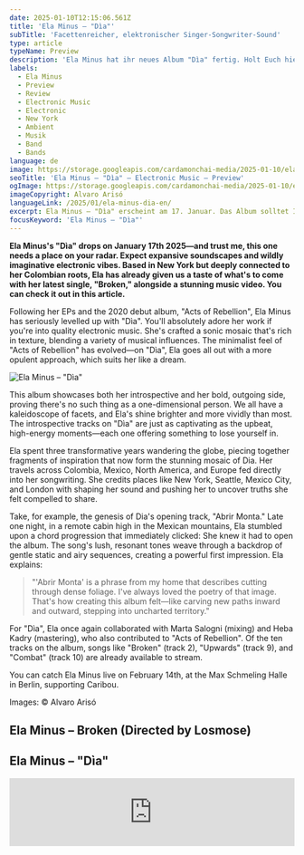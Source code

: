 ```yaml
---
date: 2025-01-10T12:15:06.561Z
title: 'Ela Minus – "Dìa"'
subTitle: 'Facettenreicher, elektronischer Singer-Songwriter-Sound'
type: article
typeName: Preview
description: 'Ela Minus hat ihr neues Album "Dìa" fertig. Holt Euch hier den ersten Eindruck und macht Euch bereit für zehn wunderbare Songs.'
labels:
  - Ela Minus
  - Preview
  - Review
  - Electronic Music
  - Electronic
  - New York
  - Ambient
  - Musik
  - Band
  - Bands
language: de
image: https://storage.googleapis.com/cardamonchai-media/2025-01-10/ela-minus-dia-soundsvegan-com-3-jpg-imagine-c8c8c8_9e9796_1024_768/640.webp
seoTitle: 'Ela Minus – "Dìa" – Electronic Music – Preview'
ogImage: https://storage.googleapis.com/cardamonchai-media/2025-01-10/ela-minus-dia-soundsvegan-com-og-jpg-imagine-585858_86807d_1200_628/640.webp
imageCopyright: Alvaro Arisó
languageLink: /2025/01/ela-minus-dia-en/
excerpt: Ela Minus – "Dìa" erscheint am 17. Januar. Das Album solltet Ihr Euch auf jeden Fall schon mal vormerken – Euch erwarten ausladende Klanglandschaften und fantasievolle Sounds aus der elektronischen Ecke. Die in Kolumbien verwurzelte New Yorker Künstlerin hat ihre neueste Single "Broken" samt Video schon veröffentlicht. Holt Euch hier den ersten Vorgeschmack!
focusKeyword: 'Ela Minus – "Dìa"'
---
```


**Ela Minus's "Dìa" drops on January 17th 2025—and trust me, this one needs a place on your radar. Expect expansive soundscapes and wildly imaginative electronic vibes. Based in New York but deeply connected to her Colombian roots, Ela has already given us a taste of what's to come with her latest single, "Broken," alongside a stunning music video. You can check it out in this article.**

Following her EPs and the 2020 debut album, "Acts of Rebellion", Ela Minus has seriously levelled up with "Dìa". You'll absolutely adore her work if you're into quality electronic music. She's crafted a sonic mosaic that's rich in texture, blending a variety of musical influences. The minimalist feel of "Acts of Rebellion" has evolved—on "Dìa", Ela goes all out with a more opulent approach, which suits her like a dream.

![Ela Minus – "Dìa"](https://storage.googleapis.com/cardamonchai-media/2025-01-10/ela-minus-dia-lp-cover-soundsvegan-com-jpg-imagine-e8e8e8_99847c_3000_3000/640.webp 'Ela Minus – "Dìa"')

This album showcases both her introspective and her bold, outgoing side, proving there's no such thing as a one-dimensional person. We all have a kaleidoscope of facets, and Ela's shine brighter and more vividly than most. The introspective tracks on "Dìa" are just as captivating as the upbeat, high-energy moments—each one offering something to lose yourself in.

Ela spent three transformative years wandering the globe, piecing together fragments of inspiration that now form the stunning mosaic of Dia. Her travels across Colombia, Mexico, North America, and Europe fed directly into her songwriting. She credits places like New York, Seattle, Mexico City, and London with shaping her sound and pushing her to uncover truths she felt compelled to share.

Take, for example, the genesis of Dia's opening track, "Abrir Monta." Late one night, in a remote cabin high in the Mexican mountains, Ela stumbled upon a chord progression that immediately clicked: She knew it had to open the album. The song's lush, resonant tones weave through a backdrop of gentle static and airy sequences, creating a powerful first impression. Ela explains:

> "'Abrir Monta' is a phrase from my home that describes cutting through dense foliage. I've always loved the poetry of that image. That's how creating this album felt—like carving new paths inward and outward, stepping into uncharted territory."

For "Dìa", Ela once again collaborated with Marta Salogni (mixing) and Heba Kadry (mastering), who also contributed to "Acts of Rebellion". Of the ten tracks on the album, songs like "Broken" (track 2), "Upwards" (track 9), and "Combat" (track 10) are already available to stream.

You can catch Ela Minus live on February 14th, at the Max Schmeling Halle in Berlin, supporting Caribou.

Images: © Alvaro Arisó

<Gallery name="ela-minus-dia" />

## Ela Minus – Broken (Directed by Losmose)

<YouTube id="cF4kF48inMA" />

## Ela Minus – "Dìa"

<iframe
  style="border: 0; width: 100%; height: 120px;"
  src="https://bandcamp.com/EmbeddedPlayer/album=1056602543/size=large/bgcol=ffffff/linkcol=5c9b72/license_id=4110/tracklist=false/artwork=small/transparent=true/"
  seamless
>
  <a href="https://elaminus.bandcamp.com/album/d-a">DÍA by Ela Minus</a>
</iframe>
